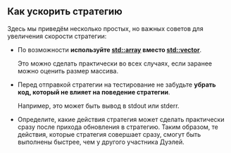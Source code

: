## Как ускорить стратегию

Здесь мы приведём несколько простых, но важных советов для увеличения скорости стратегии:

- По возможности **используйте [std::array](http://en.cppreference.com/w/cpp/container/array) вместо [std::vector](http://en.cppreference.com/w/cpp/container/vector)**.

  Это можно сделать практически во всех случаях, если заранее можно оценить размер массива.
- Перед отправкой стратегии на тестирование не забудьте **убрать код, который не влияет на поведение стратегии**.

  Например, это может быть вывод в stdout или stderr.
- Определите, какие действия стратегия может сделать практически сразу после прихода обновления в стратегию.
  Таким образом, те действия, которые стратегия совершает сразу, смогут быть выполнены быстрее, чем у другого участника Дуэлей.
